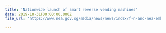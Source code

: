 ```yaml
---
title: 'Nationwide launch of smart reverse vending machines'
date: 2019-10-31T00:00:00.000Z
file_url: 'https://www.nea.gov.sg/media/news/news/index/f-n-and-nea-embark-on-recycling-programme'

---
```


